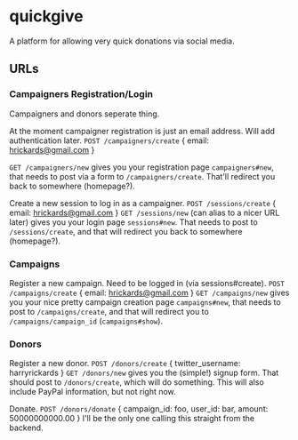 quickgive
=========

A platform for allowing very quick donations via social media.

## URLs
### Campaigners Registration/Login
Campaigners and donors seperate thing.

At the moment campaigner registration is just an email address. Will add authentication later.
`POST /campaigners/create`
   {
      email: hrickards@gmail.com
   }

`GET /campaigners/new` gives you your registration page `campaigners#new`, that needs to post via a form to `/campaigners/create`. That'll redirect you back to somewhere (homepage?).

Create a new session to log in as a campaigner.
`POST /sessions/create`
   {
     email: hrickards@gmail.com
   }
`GET /sessions/new` (can alias to a nicer URL later) gives you your login page `sessions#new`. That needs to post to `/sessions/create`, and that will redirect you back to somewhere (homepage?).

### Campaigns
Register a new campaign. Need to be logged in (via sessions#create).
`POST /campaigns/create`
   {
     email: hrickards@gmail.com
   }
`GET /campaigns/new` gives you your nice pretty campaign creation page `campaigns#new`, that needs to post to `/campaigns/create`, and that will redirect you to `/campaigns/campaign_id` (`campaigns#show`).


### Donors
Register a new donor.
`POST /donors/create`
   {
     twitter_username: harryrickards
   }
`GET /donors/new` gives you the (simple!) signup form. That should post to `/donors/create`, which will do something. This will also include PayPal information, but not right now.

Donate.
`POST /donors/donate`
   {
     campaign_id: foo,
     user_id: bar,
     amount: 50000000000.00
   }
I'll be the only one calling this straight from the backend.
